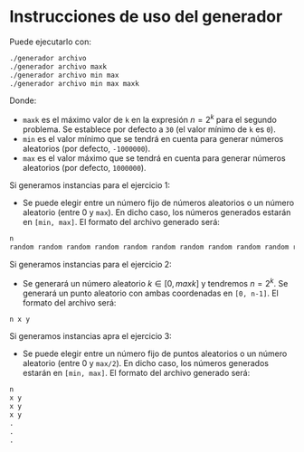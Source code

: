 # Instrucciones de uso del generador

Puede ejecutarlo con:
```bash
./generador archivo
./generador archivo maxk
./generador archivo min max
./generador archivo min max maxk
```

Donde:
- `maxk` es el máximo valor de `k` en la expresión $n = 2^k$ para el segundo problema. Se establece por defecto a `30` (el valor mínimo de `k` es `0`).
- `min` es el valor mínimo que se tendrá en cuenta para generar números aleatorios (por defecto, `-1000000`).
- `max` es el valor máximo que se tendrá en cuenta para generar números aleatorios (por defecto, `1000000`).

Si generamos instancias para el ejercicio 1:
- Se puede elegir entre un número fijo de números aleatorios o un número aleatorio (entre 0 y `max`). En dicho caso, los números generados estarán en `[min, max]`. El formato del archivo generado será:
```txt
n
random random random random random random random random random random random random random random random random random random random random random random random random random random random random random random random random random random random random random random random random random random random random random random random random random random ...
```
Si generamos instancias para el ejercicio 2:
- Se generará un número aleatorio $k \in [0, maxk]$ y tendremos $n = 2^k$. Se generará un punto aleatorio con ambas coordenadas en `[0, n-1]`. El formato del archivo será:
```txt
n x y
```
Si generamos instancias apra el ejercicio 3:
- Se puede elegir entre un número fijo de puntos aleatorios o un número aleatorio (entre 0 y `max/2`). En dicho caso, los números generados estarán en `[min, max]`. El formato del archivo generado será:
```txt
n
x y
x y
x y
.
.
.
```
